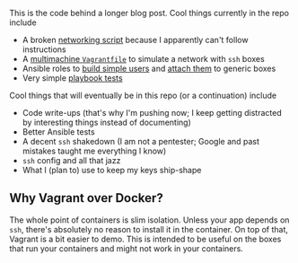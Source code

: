 This is the code behind a longer blog post. Cool things currently in the repo include

* A broken [networking script](powershell) because I apparently can't follow instructions
* A [multimachine `Vagrantfile`](Vagrantfile) to simulate a network with `ssh` boxes
* Ansible roles to [build simple users](provisioning/roles/build_user) and [attach them](provisioning/roles/add_user) to generic boxes
* Very simple [playbook tests](.travis.yml)

Cool things that will eventually be in this repo (or a continuation) include

* Code write-ups (that's why I'm pushing now; I keep getting distracted by interesting things instead of documenting)
* Better Ansible tests
* A decent `ssh` shakedown (I am not a pentester; Google and past mistakes taught me everything I know)
* `ssh` config and all that jazz
* What I (plan to) use to keep my keys ship-shape

## Why Vagrant over Docker?

The whole point of containers is slim isolation. Unless your app depends on `ssh`, there's absolutely no reason to install it in the container. On top of that, Vagrant is a bit easier to demo. This is intended to be useful on the boxes that run your containers and might not work in your containers.
